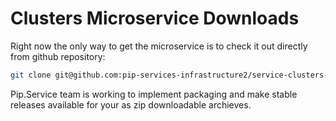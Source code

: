 # Clusters Microservice Downloads

Right now the only way to get the microservice is to check it out directly from github repository:

```bash
git clone git@github.com:pip-services-infrastructure2/service-clusters-node.git
```

Pip.Service team is working to implement packaging and make stable releases available for your 
as zip downloadable archieves.